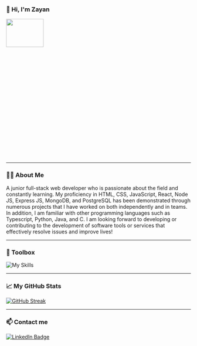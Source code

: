 
### :wave: Hi, I'm Zayan

<div id="header"style="width:100%;height:0;padding-bottom:75%;position:relative;">
<img src="https://media.giphy.com/media/hpXdHPfFI5wTABdDx9/giphy.gif"  width="45%" height="45%" style="position:absolute"/>
</div>

---

### :woman_technologist: About Me

A junior full-stack web developer who is passionate about the field and constantly learning. My proficiency in HTML, CSS, JavaScript, React, Node JS, Express JS, MongoDB, and PostgreSQL has been demonstrated through numerous projects that I have worked on both independently and in teams. In addition, I am familiar with other programming languages such as Typescript, Python, Java, and C. I am looking forward to developing or contributing to the development of software tools or services that effectively resolve issues and improve lives!

---

### 🧰 Toolbox

![My Skills](https://skillicons.dev/icons?i=html,css,figma,tailwind,js,react,nodejs,express,ts,mongo,postgresql,py,java,c,git,github,vscode,discord)

---

### &#x1f4c8; My GitHub Stats

[![GitHub Streak](https://github-readme-streak-stats.herokuapp.com?user=Zayan-Alaraishy&hide_border=true&theme=jolly)](https://git.io/streak-stats)

---

### 📫 Contact me

<a href="https://www.linkedin.com/in/zayan-al-araishy-81a11425b/">
 <img src="https://img.shields.io/badge/LinkedIn-blue?style=for-the-badge&logo=linkedin&logoColor=white" alt="LinkedIn Badge"/>
</a>
